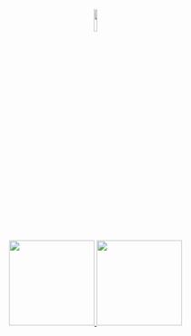 <div align="center">
  <img width="10%" src="https://github.com/giovanarochaz/giovanarochaz/blob/main/Ryu.gif">
</div>
<br>

<div align="center">
  <a href="https://github.com/giovanarochaz">
  <img height="150em" src="https://github-readme-stats.vercel.app/api?username=giovanarochaz&show_icons=true&theme=dracula&include_all_commits=true&count_private=true"/>

  <img height="150em" src="https://github-readme-stats.vercel.app/api/top-langs/?username=giovanarochaz&layout=compact&langs_count=7&theme=dracula"/>

 
